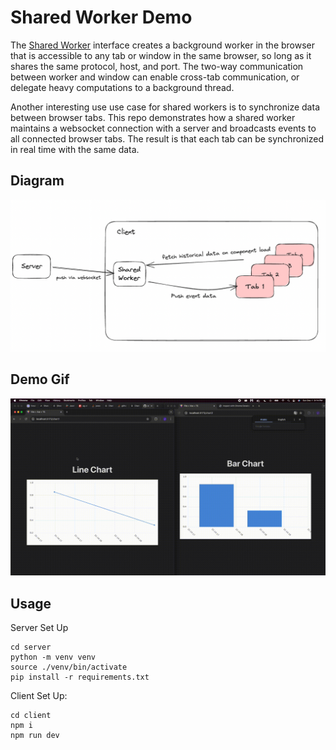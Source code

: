 # Shared Worker Demo

The [Shared Worker](https://developer.mozilla.org/en-US/docs/Web/API/SharedWorker) interface creates a background worker in the browser that is accessible to any tab or window in the same browser, so long as it shares the same protocol, host, and port. The two-way communication between worker and window can enable cross-tab communication, or delegate heavy computations to a background thread.


Another interesting use use case for shared workers is to synchronize data between browser tabs. This repo demonstrates how a shared worker maintains a websocket connection with a server and broadcasts events to all connected browser tabs. The result is that each tab can be synchronized in real time with the same data.

## Diagram
![Diagram](client/public/diagram.png)

## Demo Gif
![Description of GIF](example.gif)

## Usage 

Server Set Up

```
cd server
python -m venv venv
source ./venv/bin/activate
pip install -r requirements.txt
```

Client Set Up:
```
cd client
npm i
npm run dev
```